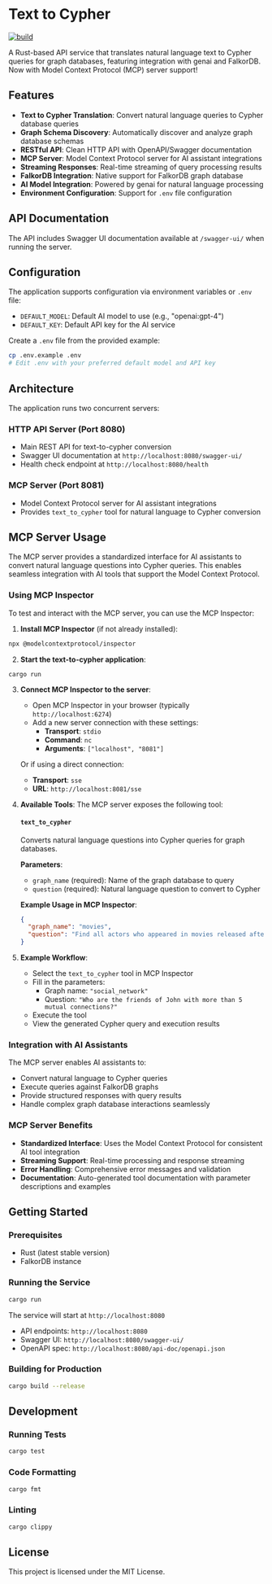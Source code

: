 # Text to Cypher

[![build](https://github.com/barakb/text-to-cypher/actions/workflows/build.yml/badge.svg)](https://github.com/barakb/text-to-cypher/actions/workflows/build.yml)

A Rust-based API service that translates natural language text to Cypher queries for graph databases, featuring integration with genai and FalkorDB. Now with Model Context Protocol (MCP) server support!

## Features

- **Text to Cypher Translation**: Convert natural language queries to Cypher database queries
- **Graph Schema Discovery**: Automatically discover and analyze graph database schemas
- **RESTful API**: Clean HTTP API with OpenAPI/Swagger documentation
- **MCP Server**: Model Context Protocol server for AI assistant integrations
- **Streaming Responses**: Real-time streaming of query processing results
- **FalkorDB Integration**: Native support for FalkorDB graph database
- **AI Model Integration**: Powered by genai for natural language processing
- **Environment Configuration**: Support for `.env` file configuration

## API Documentation

The API includes Swagger UI documentation available at `/swagger-ui/` when running the server.

## Configuration

The application supports configuration via environment variables or `.env` file:

- `DEFAULT_MODEL`: Default AI model to use (e.g., "openai:gpt-4")
- `DEFAULT_KEY`: Default API key for the AI service

Create a `.env` file from the provided example:
```bash
cp .env.example .env
# Edit .env with your preferred default model and API key
```

## Architecture

The application runs two concurrent servers:

### HTTP API Server (Port 8080)
- Main REST API for text-to-cypher conversion
- Swagger UI documentation at `http://localhost:8080/swagger-ui/`
- Health check endpoint at `http://localhost:8080/health`

### MCP Server (Port 8081)
- Model Context Protocol server for AI assistant integrations
- Provides `text_to_cypher` tool for natural language to Cypher conversion

## MCP Server Usage

The MCP server provides a standardized interface for AI assistants to convert natural language questions into Cypher queries. This enables seamless integration with AI tools that support the Model Context Protocol.

### Using MCP Inspector

To test and interact with the MCP server, you can use the MCP Inspector:

1. **Install MCP Inspector** (if not already installed):
```bash
npx @modelcontextprotocol/inspector
```

2. **Start the text-to-cypher application**:
```bash
cargo run
```

3. **Connect MCP Inspector to the server**:
   - Open MCP Inspector in your browser (typically `http://localhost:6274`)
   - Add a new server connection with these settings:
     - **Transport**: `stdio`
     - **Command**: `nc`
     - **Arguments**: `["localhost", "8081"]`
   
   Or if using a direct connection:
   - **Transport**: `sse`
   - **URL**: `http://localhost:8081/sse`

4. **Available Tools**:
   The MCP server exposes the following tool:

   #### `text_to_cypher`
   Converts natural language questions into Cypher queries for graph databases.
   
   **Parameters**:
   - `graph_name` (required): Name of the graph database to query
   - `question` (required): Natural language question to convert to Cypher
   
   **Example Usage in MCP Inspector**:
   ```json
   {
     "graph_name": "movies",
     "question": "Find all actors who appeared in movies released after 2020"
   }
   ```

5. **Example Workflow**:
   - Select the `text_to_cypher` tool in MCP Inspector
   - Fill in the parameters:
     - Graph name: `"social_network"`
     - Question: `"Who are the friends of John with more than 5 mutual connections?"`
   - Execute the tool
   - View the generated Cypher query and execution results

### Integration with AI Assistants

The MCP server enables AI assistants to:
- Convert natural language to Cypher queries
- Execute queries against FalkorDB graphs
- Provide structured responses with query results
- Handle complex graph database interactions seamlessly

### MCP Server Benefits

- **Standardized Interface**: Uses the Model Context Protocol for consistent AI tool integration
- **Streaming Support**: Real-time processing and response streaming
- **Error Handling**: Comprehensive error messages and validation
- **Documentation**: Auto-generated tool documentation with parameter descriptions and examples

## Getting Started

### Prerequisites

- Rust (latest stable version)
- FalkorDB instance

### Running the Service

```bash
cargo run
```

The service will start at `http://localhost:8080`

- API endpoints: `http://localhost:8080`
- Swagger UI: `http://localhost:8080/swagger-ui/`
- OpenAPI spec: `http://localhost:8080/api-doc/openapi.json`

### Building for Production

```bash
cargo build --release
```

## Development

### Running Tests

```bash
cargo test
```

### Code Formatting

```bash
cargo fmt
```

### Linting

```bash
cargo clippy
```

## License

This project is licensed under the MIT License.
